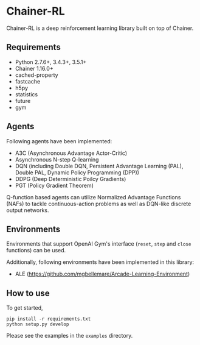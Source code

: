# Chainer-RL

Chainer-RL is a deep reinforcement learning library built on top of Chainer.

## Requirements

- Python 2.7.6+, 3.4.3+, 3.5.1+
- Chainer 1.16.0+
- cached-property
- fastcache
- h5py
- statistics
- future
- gym

## Agents

Following agents have been implemented: 
- A3C (Asynchronous Advantage Actor-Critic)
- Asynchronous N-step Q-learning
- DQN (including Double DQN, Persistent Advantage Learning (PAL), Double PAL, Dynamic Policy Programming (DPP))
- DDPG (Deep Deterministic Poilcy Gradients)
- PGT (Policy Gradient Theorem)

Q-function based agents can utilize Normalized Advantage Functions (NAFs) to tackle continuous-action problems as well as DQN-like discrete output networks.

## Environments

Environments that support OpenAI Gym's interface (`reset`, `step` and `close` functions) can be used.

Additionally, following environments have been implemented in this library:
- ALE (https://github.com/mgbellemare/Arcade-Learning-Environment)

## How to use

To get started,
```
pip install -r requirements.txt
python setup.py develop
```
Please see the examples in the `examples` directory.
